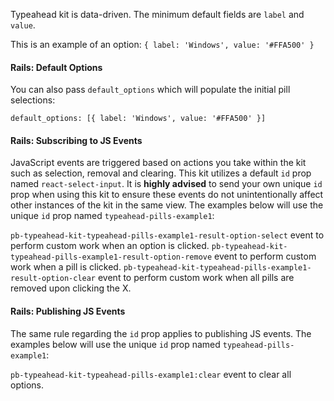 Typeahead kit is data-driven. The minimum default fields are `label` and `value`.

This is an example of an option: `{ label: 'Windows', value: '#FFA500' }`

#### Rails: Default Options

You can also pass `default_options` which will populate the initial pill selections:

`default_options: [{ label: 'Windows', value: '#FFA500' }]`

#### Rails: Subscribing to JS Events

JavaScript events are triggered based on actions you take within the kit such as selection, removal and clearing.
This kit utilizes a default `id` prop named `react-select-input`. It is **highly advised** to send your own unique `id` prop when using this kit to ensure these events do not unintentionally affect other instances of the kit in the same view. The examples below will use the unique `id` prop named `typeahead-pills-example1`:

`pb-typeahead-kit-typeahead-pills-example1-result-option-select` event to perform custom work when an option is clicked.
`pb-typeahead-kit-typeahead-pills-example1-result-option-remove` event to perform custom work when a pill is clicked.
`pb-typeahead-kit-typeahead-pills-example1-result-option-clear` event to perform custom work when all pills are removed upon clicking the X.

#### Rails: Publishing JS Events

The same rule regarding the `id` prop applies to publishing JS events. The examples below will use the unique `id` prop named `typeahead-pills-example1`:

`pb-typeahead-kit-typeahead-pills-example1:clear` event to clear all options.

